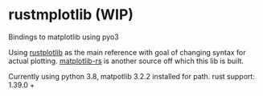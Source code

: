 # rustmplotlib (WIP)

Bindings to matplotlib using pyo3

Using [rustplotlib](https://github.com/ubnt-intrepid/rustplotlib) as the main reference with goal of changing syntax for actual plotting.
[matplotlib-rs](https://github.com/mneumann/matplotlib-rs) is another source off which this lib is built.

Currently using python 3.8, matpotlib 3.2.2 installed for path. rust support: 1.39.0 +
